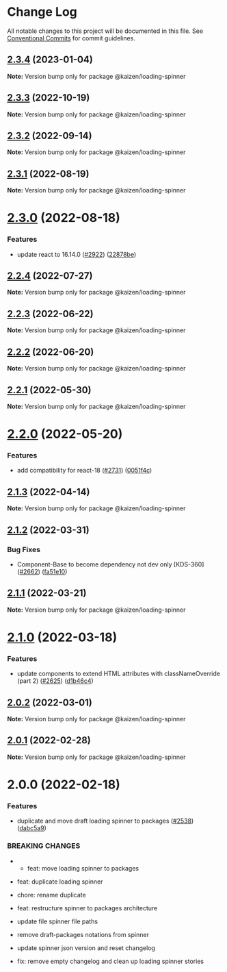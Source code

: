 # Change Log

All notable changes to this project will be documented in this file.
See [Conventional Commits](https://conventionalcommits.org) for commit guidelines.

## [2.3.4](https://github.com/cultureamp/kaizen-design-system/compare/@kaizen/loading-spinner@2.3.3...@kaizen/loading-spinner@2.3.4) (2023-01-04)

**Note:** Version bump only for package @kaizen/loading-spinner





## [2.3.3](https://github.com/cultureamp/kaizen-design-system/compare/@kaizen/loading-spinner@2.3.2...@kaizen/loading-spinner@2.3.3) (2022-10-19)

**Note:** Version bump only for package @kaizen/loading-spinner





## [2.3.2](https://github.com/cultureamp/kaizen-design-system/compare/@kaizen/loading-spinner@2.3.1...@kaizen/loading-spinner@2.3.2) (2022-09-14)

**Note:** Version bump only for package @kaizen/loading-spinner





## [2.3.1](https://github.com/cultureamp/kaizen-design-system/compare/@kaizen/loading-spinner@2.3.0...@kaizen/loading-spinner@2.3.1) (2022-08-19)

**Note:** Version bump only for package @kaizen/loading-spinner





# [2.3.0](https://github.com/cultureamp/kaizen-design-system/compare/@kaizen/loading-spinner@2.2.4...@kaizen/loading-spinner@2.3.0) (2022-08-18)


### Features

* update react to 16.14.0 ([#2922](https://github.com/cultureamp/kaizen-design-system/issues/2922)) ([22878be](https://github.com/cultureamp/kaizen-design-system/commit/22878beee1884e2f58d0447b3908321937175228))





## [2.2.4](https://github.com/cultureamp/kaizen-design-system/compare/@kaizen/loading-spinner@2.2.3...@kaizen/loading-spinner@2.2.4) (2022-07-27)

**Note:** Version bump only for package @kaizen/loading-spinner





## [2.2.3](https://github.com/cultureamp/kaizen-design-system/compare/@kaizen/loading-spinner@2.2.2...@kaizen/loading-spinner@2.2.3) (2022-06-22)

**Note:** Version bump only for package @kaizen/loading-spinner





## [2.2.2](https://github.com/cultureamp/kaizen-design-system/compare/@kaizen/loading-spinner@2.2.1...@kaizen/loading-spinner@2.2.2) (2022-06-20)

**Note:** Version bump only for package @kaizen/loading-spinner





## [2.2.1](https://github.com/cultureamp/kaizen-design-system/compare/@kaizen/loading-spinner@2.2.0...@kaizen/loading-spinner@2.2.1) (2022-05-30)

**Note:** Version bump only for package @kaizen/loading-spinner





# [2.2.0](https://github.com/cultureamp/kaizen-design-system/compare/@kaizen/loading-spinner@2.1.3...@kaizen/loading-spinner@2.2.0) (2022-05-20)


### Features

* add compatibility for react-18 ([#2731](https://github.com/cultureamp/kaizen-design-system/issues/2731)) ([0051f4c](https://github.com/cultureamp/kaizen-design-system/commit/0051f4cee82895acc2c2f44fc7bf8063857de57e))





## [2.1.3](https://github.com/cultureamp/kaizen-design-system/compare/@kaizen/loading-spinner@2.1.2...@kaizen/loading-spinner@2.1.3) (2022-04-14)

**Note:** Version bump only for package @kaizen/loading-spinner





## [2.1.2](https://github.com/cultureamp/kaizen-design-system/compare/@kaizen/loading-spinner@2.1.1...@kaizen/loading-spinner@2.1.2) (2022-03-31)


### Bug Fixes

* Component-Base to become dependency not dev only [KDS-360] ([#2662](https://github.com/cultureamp/kaizen-design-system/issues/2662)) ([fa51e10](https://github.com/cultureamp/kaizen-design-system/commit/fa51e10158c8d2c7f5f5c45c74dc259c28795c39))





## [2.1.1](https://github.com/cultureamp/kaizen-design-system/compare/@kaizen/loading-spinner@2.1.0...@kaizen/loading-spinner@2.1.1) (2022-03-21)

**Note:** Version bump only for package @kaizen/loading-spinner





# [2.1.0](https://github.com/cultureamp/kaizen-design-system/compare/@kaizen/loading-spinner@2.0.2...@kaizen/loading-spinner@2.1.0) (2022-03-18)


### Features

* update components to extend HTML attributes with classNameOverride (part 2) ([#2625](https://github.com/cultureamp/kaizen-design-system/issues/2625)) ([d1b46c4](https://github.com/cultureamp/kaizen-design-system/commit/d1b46c4acec9a940cf0b2134d6477903387e2b05))





## [2.0.2](https://github.com/cultureamp/kaizen-design-system/compare/@kaizen/loading-spinner@2.0.1...@kaizen/loading-spinner@2.0.2) (2022-03-01)

**Note:** Version bump only for package @kaizen/loading-spinner





## [2.0.1](https://github.com/cultureamp/kaizen-design-system/compare/@kaizen/loading-spinner@2.0.0...@kaizen/loading-spinner@2.0.1) (2022-02-28)

**Note:** Version bump only for package @kaizen/loading-spinner





# 2.0.0 (2022-02-18)


### Features

* duplicate and move draft loading spinner to packages ([#2538](https://github.com/cultureamp/kaizen-design-system/issues/2538)) ([dabc5a9](https://github.com/cultureamp/kaizen-design-system/commit/dabc5a9511a555151f1640e8f89de046c064569e))


### BREAKING CHANGES

* * feat: move loading spinner to packages

* feat: duplicate loading spinner

* chore: rename duplicate

* feat: restructure spinner to packages architecture

* update file spinner file paths

* remove draft-packages notations from spinner

* update spinner json version and reset changelog

* fix: remove empty changelog and clean up loading spinner stories
